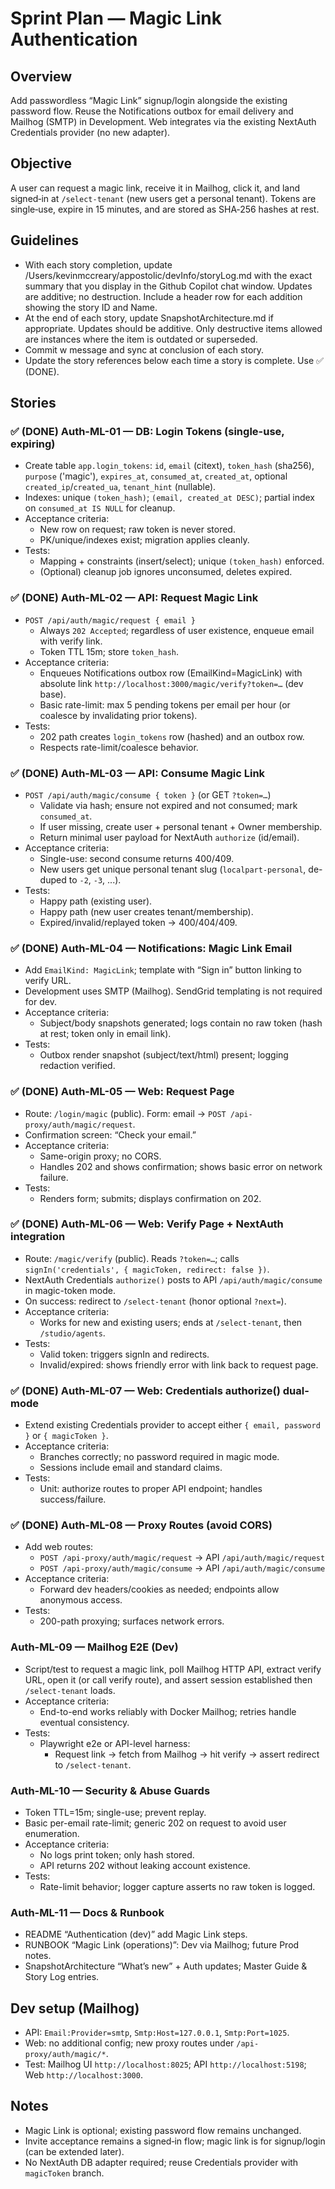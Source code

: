 # Sprint Plan — Magic Link Authentication

## Overview

Add passwordless “Magic Link” signup/login alongside the existing password flow. Reuse the Notifications outbox for email delivery and Mailhog (SMTP) in Development. Web integrates via the existing NextAuth Credentials provider (no new adapter).

## Objective

A user can request a magic link, receive it in Mailhog, click it, and land signed‑in at `/select-tenant` (new users get a personal tenant). Tokens are single‑use, expire in 15 minutes, and are stored as SHA‑256 hashes at rest.

## Guidelines

- With each story completion, update /Users/kevinmccreary/appostolic/devInfo/storyLog.md with the exact summary that you display in the Github Copilot chat window. Updates are additive; no destruction. Include a header row for each addition showing the story ID and Name.
- At the end of each story, update SnapshotArchitecture.md if appropriate. Updates should be additive. Only destructive items allowed are instances where the item is outdated or superseded.
- Commit w message and sync at conclusion of each story.
- Update the story references below each time a story is complete. Use ✅ (DONE).

## Stories

### ✅ (DONE) Auth-ML-01 — DB: Login Tokens (single-use, expiring)

- Create table `app.login_tokens`: `id`, `email` (citext), `token_hash` (sha256), `purpose` ('magic'), `expires_at`, `consumed_at`, `created_at`, optional `created_ip`/`created_ua`, `tenant_hint` (nullable).
- Indexes: unique `(token_hash)`; `(email, created_at DESC)`; partial index on `consumed_at IS NULL` for cleanup.
- Acceptance criteria:
  - New row on request; raw token is never stored.
  - PK/unique/indexes exist; migration applies cleanly.
- Tests:
  - Mapping + constraints (insert/select); unique `(token_hash)` enforced.
  - (Optional) cleanup job ignores unconsumed, deletes expired.

### ✅ (DONE) Auth-ML-02 — API: Request Magic Link

- `POST /api/auth/magic/request { email }`
  - Always `202 Accepted`; regardless of user existence, enqueue email with verify link.
  - Token TTL 15m; store `token_hash`.
- Acceptance criteria:
  - Enqueues Notifications outbox row (EmailKind=MagicLink) with absolute link `http://localhost:3000/magic/verify?token=…` (dev base).
  - Basic rate-limit: max 5 pending tokens per email per hour (or coalesce by invalidating prior tokens).
- Tests:
  - 202 path creates `login_tokens` row (hashed) and an outbox row.
  - Respects rate-limit/coalesce behavior.

### ✅ (DONE) Auth-ML-03 — API: Consume Magic Link

- `POST /api/auth/magic/consume { token }` (or GET `?token=…`)
  - Validate via hash; ensure not expired and not consumed; mark `consumed_at`.
  - If user missing, create user + personal tenant + Owner membership.
  - Return minimal user payload for NextAuth `authorize` (id/email).
- Acceptance criteria:
  - Single-use: second consume returns 400/409.
  - New users get unique personal tenant slug (`localpart-personal`, de-duped to `-2`, `-3`, ...).
- Tests:
  - Happy path (existing user).
  - Happy path (new user creates tenant/membership).
  - Expired/invalid/replayed token → 400/404/409.

### ✅ (DONE) Auth-ML-04 — Notifications: Magic Link Email

- Add `EmailKind: MagicLink`; template with “Sign in” button linking to verify URL.
- Development uses SMTP (Mailhog). SendGrid templating is not required for dev.
- Acceptance criteria:
  - Subject/body snapshots generated; logs contain no raw token (hash at rest; token only in email link).
- Tests:
  - Outbox render snapshot (subject/text/html) present; logging redaction verified.

### ✅ (DONE) Auth-ML-05 — Web: Request Page

- Route: `/login/magic` (public). Form: email → `POST /api-proxy/auth/magic/request`.
- Confirmation screen: “Check your email.”
- Acceptance criteria:
  - Same-origin proxy; no CORS.
  - Handles 202 and shows confirmation; shows basic error on network failure.
- Tests:
  - Renders form; submits; displays confirmation on 202.

### ✅ (DONE) Auth-ML-06 — Web: Verify Page + NextAuth integration

- Route: `/magic/verify` (public). Reads `?token=…`; calls `signIn('credentials', { magicToken, redirect: false })`.
- NextAuth Credentials `authorize()` posts to API `/api/auth/magic/consume` in magic-token mode.
- On success: redirect to `/select-tenant` (honor optional `?next=`).
- Acceptance criteria:
  - Works for new and existing users; ends at `/select-tenant`, then `/studio/agents`.
- Tests:
  - Valid token: triggers signIn and redirects.
  - Invalid/expired: shows friendly error with link back to request page.

### ✅ (DONE) Auth-ML-07 — Web: Credentials authorize() dual-mode

- Extend existing Credentials provider to accept either `{ email, password }` or `{ magicToken }`.
- Acceptance criteria:
  - Branches correctly; no password required in magic mode.
  - Sessions include email and standard claims.
- Tests:
  - Unit: authorize routes to proper API endpoint; handles success/failure.

### ✅ (DONE) Auth-ML-08 — Proxy Routes (avoid CORS)

- Add web routes:
  - `POST /api-proxy/auth/magic/request` → API `/api/auth/magic/request`
  - `POST /api-proxy/auth/magic/consume` → API `/api/auth/magic/consume`
- Acceptance criteria:
  - Forward dev headers/cookies as needed; endpoints allow anonymous access.
- Tests:
  - 200-path proxying; surfaces network errors.

### Auth-ML-09 — Mailhog E2E (Dev)

- Script/test to request a magic link, poll Mailhog HTTP API, extract verify URL, open it (or call verify route), and assert session established then `/select-tenant` loads.
- Acceptance criteria:
  - End-to-end works reliably with Docker Mailhog; retries handle eventual consistency.
- Tests:
  - Playwright e2e or API-level harness:
    - Request link → fetch from Mailhog → hit verify → assert redirect to `/select-tenant`.

### Auth-ML-10 — Security & Abuse Guards

- Token TTL=15m; single-use; prevent replay.
- Basic per-email rate-limit; generic 202 on request to avoid user enumeration.
- Acceptance criteria:
  - No logs print token; only hash stored.
  - API returns 202 without leaking account existence.
- Tests:
  - Rate-limit behavior; logger capture asserts no raw token is logged.

### Auth-ML-11 — Docs & Runbook

- README “Authentication (dev)” add Magic Link steps.
- RUNBOOK “Magic Link (operations)”: Dev via Mailhog; future Prod notes.
- SnapshotArchitecture “What’s new” + Auth updates; Master Guide & Story Log entries.

## Dev setup (Mailhog)

- API: `Email:Provider=smtp`, `Smtp:Host=127.0.0.1`, `Smtp:Port=1025`.
- Web: no additional config; new proxy routes under `/api-proxy/auth/magic/*`.
- Test: Mailhog UI `http://localhost:8025`; API `http://localhost:5198`; Web `http://localhost:3000`.

## Notes

- Magic Link is optional; existing password flow remains unchanged.
- Invite acceptance remains a signed‑in flow; magic link is for signup/login (can be extended later).
- No NextAuth DB adapter required; reuse Credentials provider with `magicToken` branch.
